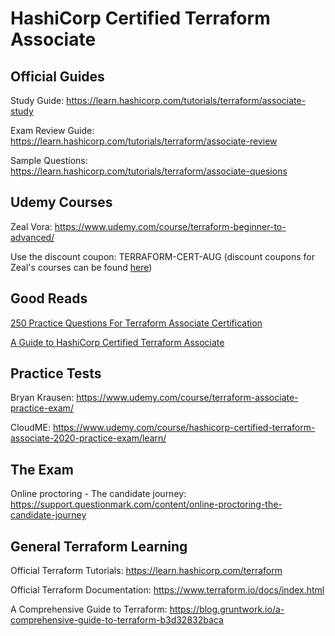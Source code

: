 # HashiCorp Certified Terraform Associate

## Official Guides

Study Guide: https://learn.hashicorp.com/tutorials/terraform/associate-study

Exam Review Guide: https://learn.hashicorp.com/tutorials/terraform/associate-review

Sample Questions: https://learn.hashicorp.com/tutorials/terraform/associate-quesions

## Udemy Courses

Zeal Vora: https://www.udemy.com/course/terraform-beginner-to-advanced/

Use the discount coupon: TERRAFORM-CERT-AUG (discount coupons for Zeal's courses can be found [here](https://github.com/zealvora/coupon-codes))

## Good Reads

[250 Practice Questions For Terraform Associate Certification
](https://medium.com/bb-tutorials-and-thoughts/250-practice-questions-for-terraform-associate-certification-7a3ccebe6a1a)

[A Guide to HashiCorp Certified Terraform Associate](https://medium.com/@sanoojm/a-giude-to-hashicorp-certified-terraform-associate-cd9b21699139)

## Practice Tests

Bryan Krausen: https://www.udemy.com/course/terraform-associate-practice-exam/

CloudME: https://www.udemy.com/course/hashicorp-certified-terraform-associate-2020-practice-exam/learn/

## The Exam

Online proctoring - The candidate journey: https://support.questionmark.com/content/online-proctoring-the-candidate-journey

## General Terraform Learning

Official Terraform Tutorials: https://learn.hashicorp.com/terraform

Official Terraform Documentation: https://www.terraform.io/docs/index.html

A Comprehensive Guide to Terraform: https://blog.gruntwork.io/a-comprehensive-guide-to-terraform-b3d32832baca
